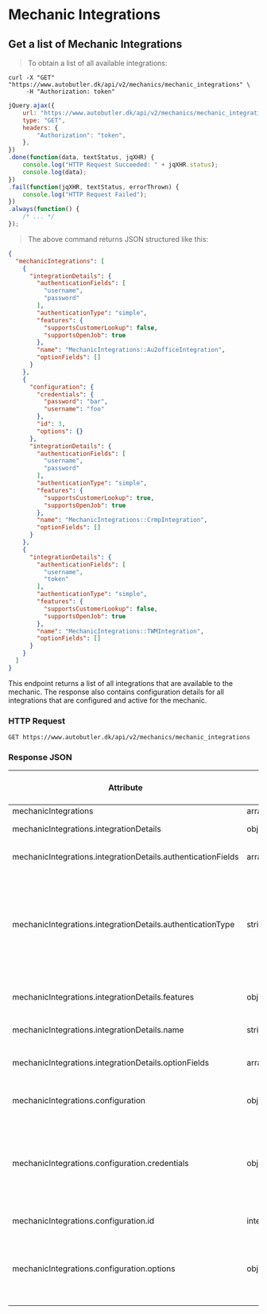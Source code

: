 # Mechanic Integrations

## Get a list of Mechanic Integrations

> To obtain a list of all available integrations:

```shell
curl -X "GET" "https://www.autobutler.dk/api/v2/mechanics/mechanic_integrations" \
     -H "Authorization: token"
```

```javascript
jQuery.ajax({
    url: "https://www.autobutler.dk/api/v2/mechanics/mechanic_integrations",
    type: "GET",
    headers: {
        "Authorization": "token",
    },
})
.done(function(data, textStatus, jqXHR) {
    console.log("HTTP Request Succeeded: " + jqXHR.status);
    console.log(data);
})
.fail(function(jqXHR, textStatus, errorThrown) {
    console.log("HTTP Request Failed");
})
.always(function() {
    /* ... */
});
```

> The above command returns JSON structured like this:

```json
{
  "mechanicIntegrations": [
    {
      "integrationDetails": {
        "authenticationFields": [
          "username",
          "password"
        ],
        "authenticationType": "simple",
        "features": {
          "supportsCustomerLookup": false,
          "supportsOpenJob": true
        },
        "name": "MechanicIntegrations::Au2officeIntegration",
        "optionFields": []
      }
    },
    {
      "configuration": {
        "credentials": {
          "password": "bar",
          "username": "foo"
        },
        "id": 3,
        "options": {}
      },
      "integrationDetails": {
        "authenticationFields": [
          "username",
          "password"
        ],
        "authenticationType": "simple",
        "features": {
          "supportsCustomerLookup": true,
          "supportsOpenJob": true
        },
        "name": "MechanicIntegrations::CrmpIntegration",
        "optionFields": []
      }
    },
    {
      "integrationDetails": {
        "authenticationFields": [
          "username",
          "token"
        ],
        "authenticationType": "simple",
        "features": {
          "supportsCustomerLookup": false,
          "supportsOpenJob": true
        },
        "name": "MechanicIntegrations::TWMIntegration",
        "optionFields": []
      }
    }
  ]
}
```

This endpoint returns a list of all integrations that are available to the mechanic.
The response also contains configuration details for all integrations that are configured
and active for the mechanic.

### HTTP Request

`GET https://www.autobutler.dk/api/v2/mechanics/mechanic_integrations`

### Response JSON

Attribute                                                    | Type          | Can be blank? | Description
------------------------------------------------------------ | ------------- | ------------- | ----------------------------------------------------------------
mechanicIntegrations                                         | array(object) | no            | The list of integrations
mechanicIntegrations.integrationDetails                      | object        | no            | The details of this type of integration
mechanicIntegrations.integrationDetails.authenticationFields | array(string) | no            | A list of user-definable fields that are used for authentication
mechanicIntegrations.integrationDetails.authenticationType   | string        | no            | The authentication scheme used by this integration:<br>`"simple"`: This integration uses simple username/password/token authentication<br>`"oauth2"`: This integration uses OAuth2 authentication
mechanicIntegrations.integrationDetails.features             | object        | no            | Lists all the different features that are supported by the integration
mechanicIntegrations.integrationDetails.name                 | string        | no            | The unique identifier for this integration
mechanicIntegrations.integrationDetails.optionFields         | array(string) | no            | A list of user-definable fields that are used for setting various options for the integration
mechanicIntegrations.configuration                           | object        | yes           | The configuration details for the workshop for this integration
mechanicIntegrations.configuration.credentials               | object        | no            | The authentication credentials stored for the mechanic. Please be aware that this object might contain values thare are not part of the `authenticationFields`-value of the `integrationDetails`.
mechanicIntegrations.configuration.id                        | integer       | no            | The id of this integration configuration
mechanicIntegrations.configuration.options                   | object        | no            | The options stored for the mechanic. Please be aware that this object might contain values thare are not part of the `optionFields`-value of the `integrationDetails`.
